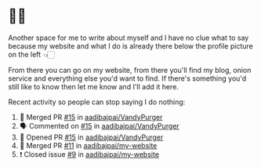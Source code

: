 # 👋🏻
<!--
**aadibajpai/aadibajpai** is a ✨ _special_ ✨ repository because its `README.md` (this file) appears on your GitHub profile.
-->
Another space for me to write about myself and I have no clue what to say because my website and what I do is already there below the profile picture on the left 👈🏻

From there you can go on my website, from there you'll find my blog, onion service and everything else you'd want to find.
If there's something you'd still like to know then let me know and I'll add it here.

Recent activity so people can stop saying I do nothing:
<!--START_SECTION:activity-->
1. 🎉 Merged PR [#15](https://github.com//aadibajpai/VandyPurger/pull/15) in [aadibajpai/VandyPurger](https://github.com//aadibajpai/VandyPurger)
2. 🗣 Commented on [#15](https://github.com//aadibajpai/VandyPurger/issues/15) in [aadibajpai/VandyPurger](https://github.com//aadibajpai/VandyPurger)
3. 💪 Opened PR [#15](https://github.com//aadibajpai/VandyPurger/pull/15) in [aadibajpai/VandyPurger](https://github.com//aadibajpai/VandyPurger)
4. 🎉 Merged PR [#11](https://github.com//aadibajpai/my-website/pull/11) in [aadibajpai/my-website](https://github.com//aadibajpai/my-website)
5. ❗️ Closed issue [#9](https://github.com//aadibajpai/my-website/issues/9) in [aadibajpai/my-website](https://github.com//aadibajpai/my-website)
<!--END_SECTION:activity-->
